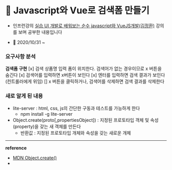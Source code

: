 # 	&#127811; Javascript와 Vue로 검색폼 만들기

- 인프런강의 [실습 UI 개발로 배워보는 순수 javascript와 VueJS개발(김정환)](https://www.inflearn.com/course/%EC%88%9C%EC%88%98js-vuejs-%EA%B0%9C%EB%B0%9C-%EA%B0%95%EC%A2%8C) 강의를 보며 공부한 내용입니다

- &#128198; 2020/10/31 ~ 

### 요구사항 분석
__검색폼 구현__
[x] 검색 상품명 입력 폼이 위치한다. 검색어가 없는 경우이므로 x 버튼을 숨긴다
[x] 검색어를 입력하면 x버튼이 보인다
[x] 엔터를 입력하면 검색 결과가 보인다(컨트롤러에게 위임)
[] x 버튼을 클릭하거나, 검색어를 삭제하면 검색 결과를 삭제한다

### 새로 알게 된 내용
- lite-server : html, css, js의 간단한 구동과 테스트를 가능하게 한다
    - npm install -g lite-server
- Object.create(proto[,propertiesObject]) : 지정된 프로토타입 객체 및 속성(property)을 갖는 새 객체를 만든다
    - 반환값 : 지정된 프로토타입 개체와 속성을 갖는 새로운 개체

---
__reference__
- [MDN Object.create()](https://developer.mozilla.org/ko/docs/Web/JavaScript/Reference/Global_Objects/Object/create)
- 